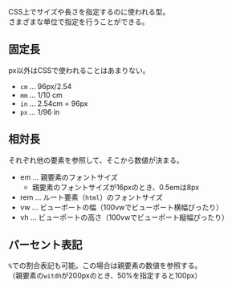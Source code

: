 CSS上でサイズや長さを指定するのに使われる型。  
さまざまな単位で指定を行うことができる。

## 固定長
px以外はCSSで使われることはあまりない。

* `cm` ... 96px/2.54
* `mm` ... 1/10 cm
* `in` ... 2.54cm = 96px
* `px` ... 1/96 in

## 相対長
それぞれ他の要素を参照して、そこから数値が決まる。  

* em ... 親要素のフォントサイズ
  - 親要素のフォントサイズが16pxのとき、0.5emは8px
* rem ... ルート要素（`html`）のフォントサイズ
* vw ... ビューポートの幅（100vwでビューポート横幅ぴったり）
* vh ... ビューポートの高さ（100vwでビューポート縦幅ぴったり）

## パーセント表記
`%`での割合表記も可能。この場合は親要素の数値を参照する。  
（親要素の`witdh`が200pxのとき、50%を指定すると100px）